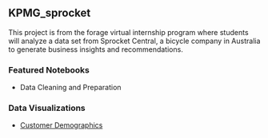 ## KPMG_sprocket

This project is from the forage virtual internship program where students will analyze a data set from Sprocket Central, a bicycle company in Australia to generate business insights and recommendations.

### Featured Notebooks
- Data Cleaning and Preparation

### Data Visualizations
- [Customer Demographics](https://public.tableau.com/views/sprocket_data_exploration/Dashboard1?:language=en-US&:display_count=n&:origin=viz_share_link)
